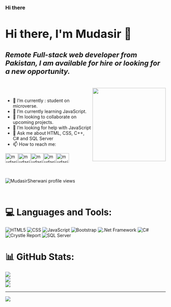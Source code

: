 ### Hi there

<h1 style="font-size:36px;">Hi there, I'm Mudasir 👋</h1>
<h3 style="font-style: italic; font-size: 22px;"> 
Remote Full-stack web developer from Pakistan, I am available for hire or looking for a new opportunity. </h3>
<br/>
<img align='right' src="https://cdn.dribbble.com/users/1518535/screenshots/7528356/media/e11e5b8aaa2187e4e1a7c3da0553208e.gif" width="230">

<br/>


- 🔭 I’m currently : student on microverse.<br>
- 🌱 I’m currently learning JavaScript.<br>
- 👯 I’m looking to collaborate on upcoming projects.<br>
- 🤔 I’m looking for help with JavaScript
- 💬 Ask me about HTML, CSS, C++, C# and SQL Server
- 📫 How to reach me: 
<p>
<a href="https://twitter.com/mudasirsherwani" target="blank"><img align="center" src="https://raw.githubusercontent.com/rahuldkjain/github-profile-readme-generator/master/src/images/icons/Social/twitter.svg" alt="mudasirsherwani' twitter" height="30" width="40" /></a><a href="https://linkedin.com/in/mudasir-ashraf-071321a4" target="blank"><img align="center" src="https://raw.githubusercontent.com/rahuldkjain/github-profile-readme-generator/master/src/images/icons/Social/linked-in-alt.svg" alt="mudasirsherwani' linked in" height="30" width="40" /></a><a href="https://www.facebook.com/mudasir.sherwani" target="blank"><img align="center" src="https://raw.githubusercontent.com/rahuldkjain/github-profile-readme-generator/master/src/images/icons/Social/facebook.svg" alt="mudasirsherwani' facebook" height="30" width="40" /></a><a href="https://www.instagram.com/mudasir_ashraf9757/" target="blank"><img align="center" src="https://raw.githubusercontent.com/rahuldkjain/github-profile-readme-generator/master/src/images/icons/Social/instagram.svg" alt="mudasirsherwani' Instagram" height="30" width="40" /></a><a href="https://wa.me/+923326449757" target="blank"><img align="center" src="https://raw.githubusercontent.com/rahuldkjain/github-profile-readme-generator/master/src/images/icons/Social/whatsapp.svg" alt="mudasirsherwani' whatsApp" height="30" width="40" /></a><br/><br/><br/>

<p align="left"> <img src="https://komarev.com/ghpvc/?username=MudasirSherwani&label=Profile%20views&color=0e75b6&style=flat" alt="MudasirSherwani profile views " /> </p><br/>


# 💻 Languages and Tools:
![HTML5](https://img.shields.io/badge/html5-%23E34F26.svg?style=for-the-badge&logo=html5&logoColor=white) 
![CSS](https://img.shields.io/badge/css3-%231572B6.svg?style=for-the-badge&logo=css3&logoColor=white)
![JavaScript](https://img.shields.io/badge/javascript-%23323330.svg?style=for-the-badge&logo=javascript&logoColor=%23F7DF1E) 
![Bootstrap](https://img.shields.io/badge/bootstrap-%23563D7C.svg?style=for-the-badge&logo=bootstrap&logoColor=white)
![.Net Framework](https://img.shields.io/badge/dotnet-%23563D7C.svg?style=for-the-badge&logo=dotnet&logoColor=white)
![C#](https://img.shields.io/badge/csharp-%23563D7C.svg?style=for-the-badge&logo=c#&logoColor=white)
![Crystle Report](https://img.shields.io/badge/crystlereport-%231572B6.svg?style=for-the-badge&logo=crystlereport&logoColor=white)
![SQL Server](https://img.shields.io/badge/sqlserver-%23E34F26.svg?style=for-the-badge&logo=sqlserver&logoColor=white)


# 📊 GitHub Stats:
![](https://github-readme-stats.vercel.app/api?username=MudasirSherwani&theme=vue-dark&hide_border=false&include_all_commits=true&count_private=true)<br/>
![](https://github-readme-streak-stats.herokuapp.com/?user=MudasirSherwani&theme=vue-dark&hide_border=false)<br/>
![](https://github-readme-stats.vercel.app/api/top-langs/?username=MudasirSherwani&theme=vue-dark&hide_border=false&include_all_commits=true&count_private=true&layout=compact)

---
[![](https://visitcount.itsvg.in/api?id=MudasirSherwani&icon=0&color=0)](https://visitcount.itsvg.in)